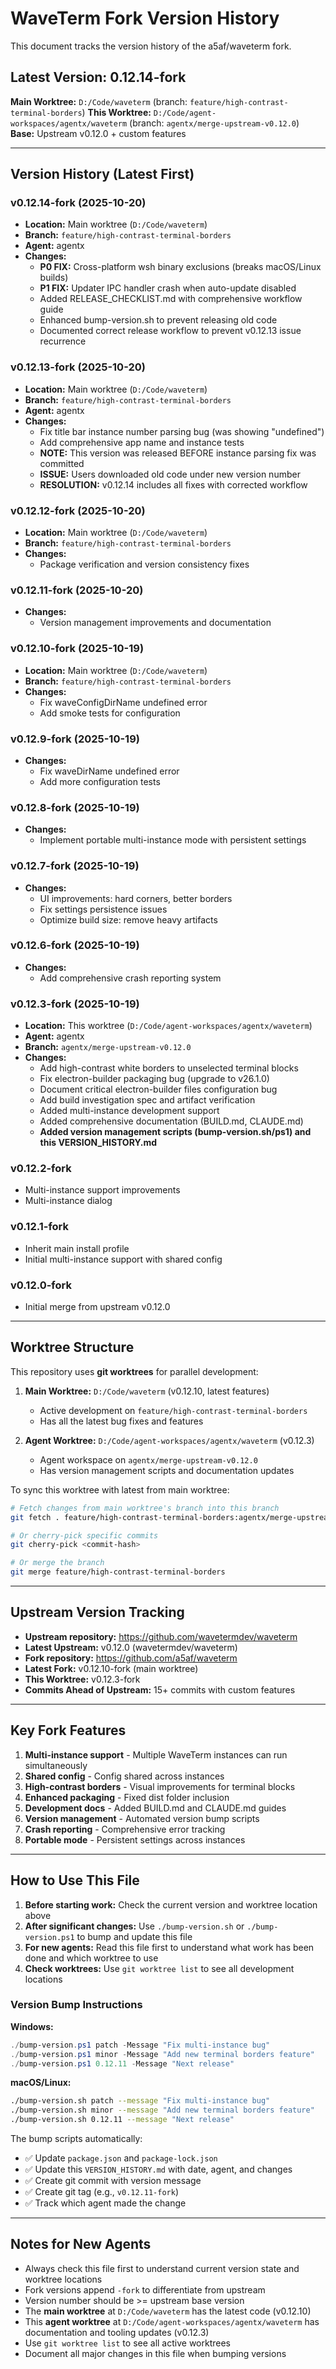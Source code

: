 # WaveTerm Fork Version History

This document tracks the version history of the a5af/waveterm fork.

## Latest Version: 0.12.14-fork

**Main Worktree:** `D:/Code/waveterm` (branch: `feature/high-contrast-terminal-borders`)
**This Worktree:** `D:/Code/agent-workspaces/agentx/waveterm` (branch: `agentx/merge-upstream-v0.12.0`)
**Base:** Upstream v0.12.0 + custom features

---

## Version History (Latest First)

### v0.12.14-fork (2025-10-20)
- **Location:** Main worktree (`D:/Code/waveterm`)
- **Branch:** `feature/high-contrast-terminal-borders`
- **Agent:** agentx
- **Changes:**
  - **P0 FIX:** Cross-platform wsh binary exclusions (breaks macOS/Linux builds)
  - **P1 FIX:** Updater IPC handler crash when auto-update disabled
  - Added RELEASE_CHECKLIST.md with comprehensive workflow guide
  - Enhanced bump-version.sh to prevent releasing old code
  - Documented correct release workflow to prevent v0.12.13 issue recurrence

### v0.12.13-fork (2025-10-20)
- **Location:** Main worktree (`D:/Code/waveterm`)
- **Branch:** `feature/high-contrast-terminal-borders`
- **Agent:** agentx
- **Changes:**
  - Fix title bar instance number parsing bug (was showing "undefined")
  - Add comprehensive app name and instance tests
  - **NOTE:** This version was released BEFORE instance parsing fix was committed
  - **ISSUE:** Users downloaded old code under new version number
  - **RESOLUTION:** v0.12.14 includes all fixes with corrected workflow

### v0.12.12-fork (2025-10-20)
- **Location:** Main worktree (`D:/Code/waveterm`)
- **Branch:** `feature/high-contrast-terminal-borders`
- **Changes:**
  - Package verification and version consistency fixes

### v0.12.11-fork (2025-10-20)
- **Changes:**
  - Version management improvements and documentation

### v0.12.10-fork (2025-10-19)
- **Location:** Main worktree (`D:/Code/waveterm`)
- **Branch:** `feature/high-contrast-terminal-borders`
- **Changes:**
  - Fix waveConfigDirName undefined error
  - Add smoke tests for configuration

### v0.12.9-fork (2025-10-19)
- **Changes:**
  - Fix waveDirName undefined error
  - Add more configuration tests

### v0.12.8-fork (2025-10-19)
- **Changes:**
  - Implement portable multi-instance mode with persistent settings

### v0.12.7-fork (2025-10-19)
- **Changes:**
  - UI improvements: hard corners, better borders
  - Fix settings persistence issues
  - Optimize build size: remove heavy artifacts

### v0.12.6-fork (2025-10-19)
- **Changes:**
  - Add comprehensive crash reporting system

### v0.12.3-fork (2025-10-19)
- **Location:** This worktree (`D:/Code/agent-workspaces/agentx/waveterm`)
- **Agent:** agentx
- **Branch:** `agentx/merge-upstream-v0.12.0`
- **Changes:**
  - Add high-contrast white borders to unselected terminal blocks
  - Fix electron-builder packaging bug (upgrade to v26.1.0)
  - Document critical electron-builder files configuration bug
  - Add build investigation spec and artifact verification
  - Added multi-instance development support
  - Added comprehensive documentation (BUILD.md, CLAUDE.md)
  - **Added version management scripts (bump-version.sh/ps1) and this VERSION_HISTORY.md**

### v0.12.2-fork
- Multi-instance support improvements
- Multi-instance dialog

### v0.12.1-fork
- Inherit main install profile
- Initial multi-instance support with shared config

### v0.12.0-fork
- Initial merge from upstream v0.12.0

---

## Worktree Structure

This repository uses **git worktrees** for parallel development:

1. **Main Worktree:** `D:/Code/waveterm` (v0.12.10, latest features)
   - Active development on `feature/high-contrast-terminal-borders`
   - Has all the latest bug fixes and features

2. **Agent Worktree:** `D:/Code/agent-workspaces/agentx/waveterm` (v0.12.3)
   - Agent workspace on `agentx/merge-upstream-v0.12.0`
   - Has version management scripts and documentation updates

To sync this worktree with latest from main worktree:
```bash
# Fetch changes from main worktree's branch into this branch
git fetch . feature/high-contrast-terminal-borders:agentx/merge-upstream-v0.12.0

# Or cherry-pick specific commits
git cherry-pick <commit-hash>

# Or merge the branch
git merge feature/high-contrast-terminal-borders
```

---

## Upstream Version Tracking

- **Upstream repository:** https://github.com/wavetermdev/waveterm
- **Latest Upstream:** v0.12.0 (wavetermdev/waveterm)
- **Fork repository:** https://github.com/a5af/waveterm
- **Latest Fork:** v0.12.10-fork (main worktree)
- **This Worktree:** v0.12.3-fork
- **Commits Ahead of Upstream:** 15+ commits with custom features

---

## Key Fork Features

1. **Multi-instance support** - Multiple WaveTerm instances can run simultaneously
2. **Shared config** - Config shared across instances
3. **High-contrast borders** - Visual improvements for terminal blocks
4. **Enhanced packaging** - Fixed dist folder inclusion
5. **Development docs** - Added BUILD.md and CLAUDE.md guides
6. **Version management** - Automated version bump scripts
7. **Crash reporting** - Comprehensive error tracking
8. **Portable mode** - Persistent settings across instances

---

## How to Use This File

1. **Before starting work:** Check the current version and worktree location above
2. **After significant changes:** Use `./bump-version.sh` or `./bump-version.ps1` to bump and update this file
3. **For new agents:** Read this file first to understand what work has been done and which worktree to use
4. **Check worktrees:** Use `git worktree list` to see all development locations

### Version Bump Instructions

**Windows:**
```powershell
./bump-version.ps1 patch -Message "Fix multi-instance bug"
./bump-version.ps1 minor -Message "Add new terminal borders feature"
./bump-version.ps1 0.12.11 -Message "Next release"
```

**macOS/Linux:**
```bash
./bump-version.sh patch --message "Fix multi-instance bug"
./bump-version.sh minor --message "Add new terminal borders feature"
./bump-version.sh 0.12.11 --message "Next release"
```

The bump scripts automatically:
- ✅ Update `package.json` and `package-lock.json`
- ✅ Update this `VERSION_HISTORY.md` with date, agent, and changes
- ✅ Create git commit with version message
- ✅ Create git tag (e.g., `v0.12.11-fork`)
- ✅ Track which agent made the change

---

## Notes for New Agents

- Always check this file first to understand current version state and worktree locations
- Fork versions append `-fork` to differentiate from upstream
- Version number should be >= upstream base version
- The **main worktree** at `D:/Code/waveterm` has the latest code (v0.12.10)
- This **agent worktree** at `D:/Code/agent-workspaces/agentx/waveterm` has documentation and tooling updates (v0.12.3)
- Use `git worktree list` to see all active worktrees
- Document all major changes in this file when bumping versions
